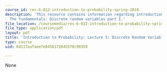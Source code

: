 ```yaml
---
course_id: res-6-012-introduction-to-probability-spring-2018
description: 'This resource contains information regarding introduction to probability:
  The fundamentals: Discrete random variables part I.'
file_location: /coursemedia/res-6-012-introduction-to-probability-spring-2018/6d117aafaee7e6456172645570c90359_MITRES_6_012S18_L05AS.pdf
file_type: application/pdf
layout: pdf
title: 'Introduction to Probability: Lecture 5: Discrete Random Variables Part I'
type: course
uid: 6d117aafaee7e6456172645570c90359

---
```

None